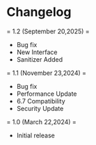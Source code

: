 # Changelog

= 1.2 (September 20,2025) =
* Bug fix
* New Interface
* Sanitizer Added

= 1.1 (November 23,2024) =
* Bug fix
* Performance Update
* 6.7 Compatibility
* Security Update

= 1.0 (March 22,2024) =
* Initial release
